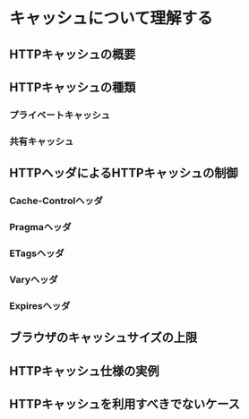 # キャッシュについて理解する

## HTTPキャッシュの概要

## HTTPキャッシュの種類

### プライベートキャッシュ

### 共有キャッシュ

## HTTPヘッダによるHTTPキャッシュの制御

### Cache-Controlヘッダ

### Pragmaヘッダ

### ETagsヘッダ

### Varyヘッダ

### Expiresヘッダ

## ブラウザのキャッシュサイズの上限

## HTTPキャッシュ仕様の実例

## HTTPキャッシュを利用すべきでないケース
